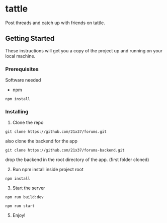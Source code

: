 # tattle

Post threads and catch up with friends on tattle.

## Getting Started


These instructions will get you a copy of the project up and running on your local machine.

### Prerequisites

Software needed

- npm

```
npm install
```

### Installing

1. Clone the repo

```
git clone https://github.com/21x37/forums.git
```

also clone the backend for the app
```
git clone https://github.com/21x37/forums-backend.git
```

drop the backend in the root directory of the app. (first folder cloned)

2. Run npm install inside project root

```
npm install
```

3. Start the server

```
npm run build:dev

npm run start
```

5. Enjoy!